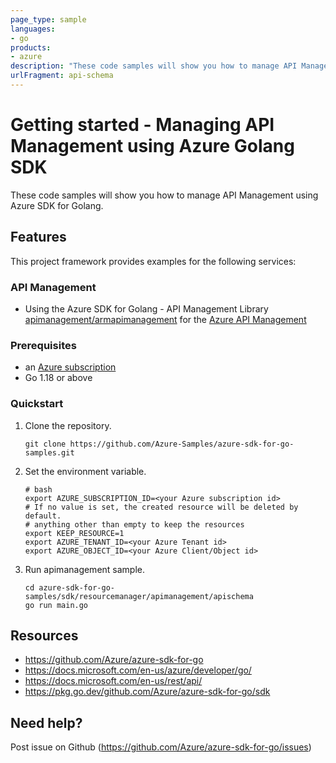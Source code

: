 ```yaml
---
page_type: sample
languages:
- go
products:
- azure
description: "These code samples will show you how to manage API Management using Azure SDK for Golang."
urlFragment: api-schema
---
```


# Getting started - Managing API Management using Azure Golang SDK

These code samples will show you how to manage API Management using Azure SDK for Golang.

## Features

This project framework provides examples for the following services:

### API Management
* Using the Azure SDK for Golang - API Management Library [apimanagement/armapimanagement](https://pkg.go.dev/github.com/Azure/azure-sdk-for-go/sdk/resourcemanager/apimanagement/armapimanagement) for the [Azure API Management](https://docs.microsoft.com/en-us/rest/api/apimanagement/)

### Prerequisites
* an [Azure subscription](https://azure.microsoft.com)
* Go 1.18 or above

### Quickstart

1. Clone the repository.

    ```
    git clone https://github.com/Azure-Samples/azure-sdk-for-go-samples.git
    ```
2. Set the environment variable.

   ```
   # bash
   export AZURE_SUBSCRIPTION_ID=<your Azure subscription id> 
   # If no value is set, the created resource will be deleted by default.
   # anything other than empty to keep the resources
   export KEEP_RESOURCE=1 
   export AZURE_TENANT_ID=<your Azure Tenant id>          
   export AZURE_OBJECT_ID=<your Azure Client/Object id> 
   ```

3. Run apimanagement sample.

    ```
    cd azure-sdk-for-go-samples/sdk/resourcemanager/apimanagement/apischema
    go run main.go
    ```
   
## Resources

- https://github.com/Azure/azure-sdk-for-go
- https://docs.microsoft.com/en-us/azure/developer/go/
- https://docs.microsoft.com/en-us/rest/api/
- https://pkg.go.dev/github.com/Azure/azure-sdk-for-go/sdk

## Need help?

Post issue on Github (https://github.com/Azure/azure-sdk-for-go/issues)
